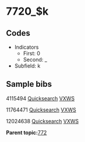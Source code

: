 # 7720\_$k

## Codes

-   Indicators
    -   First: 0
    -   Second: \_
-   Subfield: k

## Sample bibs

4115494 [Quicksearch](https://search.library.yale.edu/catalog/4115494) [VXWS](http://prodorbis.library.yale.edu:7014/vxws/GetHoldingsService?bibId=4115494)

11764471 [Quicksearch](https://search.library.yale.edu/catalog/11764471) [VXWS](http://prodorbis.library.yale.edu:7014/vxws/GetHoldingsService?bibId=11764471)

12024638 [Quicksearch](https://search.library.yale.edu/catalog/12024638) [VXWS](http://prodorbis.library.yale.edu:7014/vxws/GetHoldingsService?bibId=12024638)

**Parent topic:**[772](../../tags/772/772.md)

